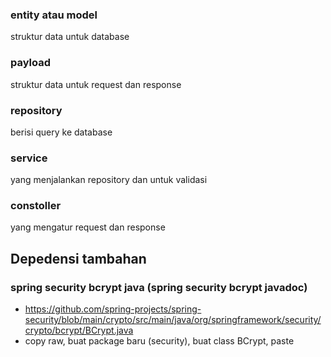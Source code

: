 ### entity atau model
struktur data untuk database

### payload
struktur data untuk request dan response

### repository
berisi query ke database

### service
yang menjalankan repository dan untuk validasi

### constoller
yang mengatur request dan response


## Depedensi tambahan

### spring security bcrypt java (spring security bcrypt javadoc)
- https://github.com/spring-projects/spring-security/blob/main/crypto/src/main/java/org/springframework/security/crypto/bcrypt/BCrypt.java
- copy raw, buat package baru (security), buat class BCrypt, paste